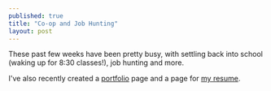 ```yaml
---
published: true
title: "Co-op and Job Hunting"
layout: post
---
```


These past few weeks have been pretty busy, with settling back into school (waking up for 8:30 classes!), job hunting and more. 

I've also recently created a [portfolio](/portfolio) page and a page for [my resume](/resume).